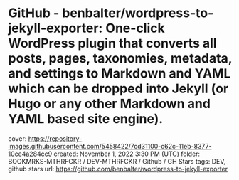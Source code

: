 # GitHub - benbalter/wordpress-to-jekyll-exporter: One-click WordPress plugin that converts all posts, pages, taxonomies, metadata, and settings to Markdown and YAML which can be dropped into Jekyll (or Hugo or any other Markdown and YAML based site engine).

cover: https://repository-images.githubusercontent.com/5458422/7cd31100-c62c-11eb-8377-10ce4a284cc9
created: November 1, 2022 3:30 PM (UTC)
folder: BOOKMRKS-MTHRFCKR / DEV-MTHRFCKR / Github / GH Stars
tags: DEV, github stars
url: https://github.com/benbalter/wordpress-to-jekyll-exporter